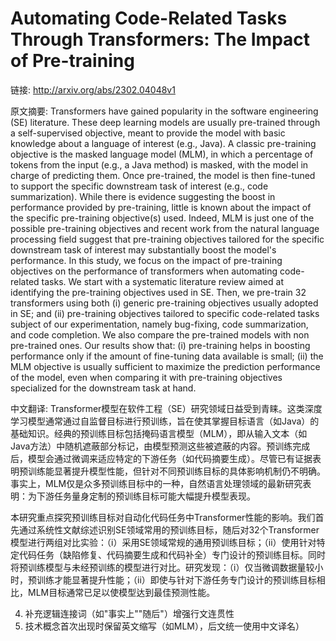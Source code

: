 # Automating Code-Related Tasks Through Transformers: The Impact of Pre-training

链接: http://arxiv.org/abs/2302.04048v1

原文摘要:
Transformers have gained popularity in the software engineering (SE)
literature. These deep learning models are usually pre-trained through a
self-supervised objective, meant to provide the model with basic knowledge
about a language of interest (e.g., Java). A classic pre-training objective is
the masked language model (MLM), in which a percentage of tokens from the input
(e.g., a Java method) is masked, with the model in charge of predicting them.
Once pre-trained, the model is then fine-tuned to support the specific
downstream task of interest (e.g., code summarization). While there is evidence
suggesting the boost in performance provided by pre-training, little is known
about the impact of the specific pre-training objective(s) used. Indeed, MLM is
just one of the possible pre-training objectives and recent work from the
natural language processing field suggest that pre-training objectives tailored
for the specific downstream task of interest may substantially boost the
model's performance. In this study, we focus on the impact of pre-training
objectives on the performance of transformers when automating code-related
tasks. We start with a systematic literature review aimed at identifying the
pre-training objectives used in SE. Then, we pre-train 32 transformers using
both (i) generic pre-training objectives usually adopted in SE; and (ii)
pre-training objectives tailored to specific code-related tasks subject of our
experimentation, namely bug-fixing, code summarization, and code completion. We
also compare the pre-trained models with non pre-trained ones. Our results show
that: (i) pre-training helps in boosting performance only if the amount of
fine-tuning data available is small; (ii) the MLM objective is usually
sufficient to maximize the prediction performance of the model, even when
comparing it with pre-training objectives specialized for the downstream task
at hand.

中文翻译:
Transformer模型在软件工程（SE）研究领域日益受到青睐。这类深度学习模型通常通过自监督目标进行预训练，旨在使其掌握目标语言（如Java）的基础知识。经典的预训练目标包括掩码语言模型（MLM），即从输入文本（如Java方法）中随机遮蔽部分标记，由模型预测这些被遮蔽的内容。预训练完成后，模型会通过微调来适应特定的下游任务（如代码摘要生成）。尽管已有证据表明预训练能显著提升模型性能，但针对不同预训练目标的具体影响机制仍不明确。事实上，MLM仅是众多预训练目标中的一种，自然语言处理领域的最新研究表明：为下游任务量身定制的预训练目标可能大幅提升模型表现。

本研究重点探究预训练目标对自动化代码任务中Transformer性能的影响。我们首先通过系统性文献综述识别SE领域常用的预训练目标，随后对32个Transformer模型进行两组对比实验：（i）采用SE领域常规的通用预训练目标；（ii）使用针对特定代码任务（缺陷修复、代码摘要生成和代码补全）专门设计的预训练目标。同时将预训练模型与未经预训练的模型进行对比。研究发现：（i）仅当微调数据量较小时，预训练才能显著提升性能；（ii）即使与针对下游任务专门设计的预训练目标相比，MLM目标通常已足以使模型达到最佳预测性能。


4. 补充逻辑连接词（如"事实上""随后"）增强行文连贯性
5. 技术概念首次出现时保留英文缩写（如MLM），后文统一使用中文译名）
